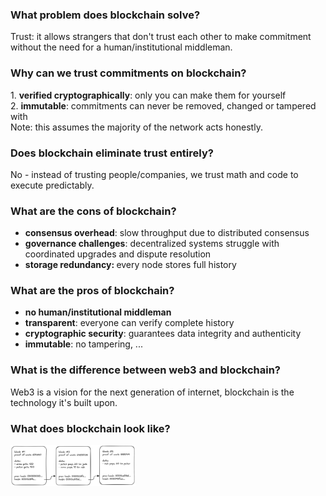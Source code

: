 ### What problem does blockchain solve?
Trust: it allows strangers that don't trust each other to make commitment without the need for a human/institutional middleman.

### Why can we trust commitments on blockchain?&nbsp;
<div>1. <b>verified&nbsp;cryptographically</b>: only you can make them for yourself</div><div>2. <b>immutable</b>: commitments can never be removed, changed or tampered with</div><div>Note: this assumes the majority of the network acts honestly.</div>

### Does blockchain eliminate trust entirely?
No - instead of trusting people/companies, we trust math and code to execute predictably.

### What are the cons of blockchain?
<ul><li><div><b>consensus overhead</b>:&nbsp;slow throughput due to distributed consensus</div></li><li><div><b>governance challenges</b>: decentralized systems struggle with coordinated upgrades and dispute resolution</div></li><li><div><b>storage redundancy: </b>every node stores full history</div></li></ul>

### What are the pros of blockchain?
<ul><li><strong>no human/institutional middleman</strong>&nbsp;</li><li><b>transparent</b>: everyone can verify complete history<br></li><li><b>cryptographic security</b>: guarantees data integrity and authenticity<br></li><li><strong>immutable</strong>: no tampering, ...</li></ul>

### What is the difference between web3 and blockchain?
Web3 is a vision for the next generation of internet, blockchain is the technology it's built upon.

### What does blockchain look like?
<img src="../images/blockchain.png" style="max-width: 200px; max-height: 200px;">